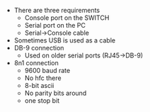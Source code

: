 - There are three requirements
	- Console port on the SWITCH
	- Serial port on the PC
	- Serial->Console cable
- Sometimes USB is used as a cable
- DB-9 connection
	- Used on older serial ports (RJ45->DB-9)
- 8n1 connection
	- 9600 baud rate
	- No hfc there
	- 8-bit ascii
	- No parity bits around
	- one stop bit
